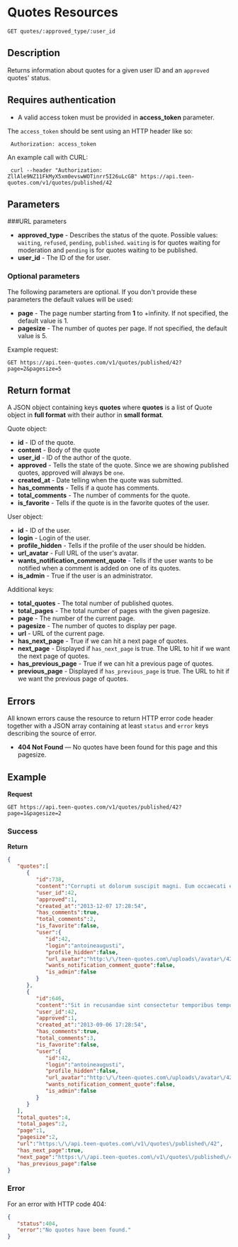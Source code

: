 # Quotes Resources

    GET quotes/:approved_type/:user_id

## Description
Returns information about quotes for a given user ID and an `approved` quotes' status.

## Requires authentication
* A valid access token must be provided in **access_token** parameter.

The `access_token` should be sent using an HTTP header like so:

     Authorization: access_token

An example call with CURL:

     curl --header "Authorization: ZllAle9NZ11FkMyX5xm0evswWOTinrr5I26uLcGB" https://api.teen-quotes.com/v1/quotes/published/42

## Parameters
###URL parameters

- **approved_type** - Describes the status of the quote. Possible values: `waiting`, `refused`, `pending`, `published`. `waiting` is for quotes waiting for moderation and `pending` is for quotes waiting to be published.
- **user_id** - The ID of the for user.

### Optional parameters
The following parameters are optional. If you don't provide these parameters the default values will be used:

- **page** - The page number starting from **1** to +infinity. If not specified, the default value is 1.
- **pagesize** - The number of quotes per page. If not specified, the default value is 5.

Example request:

    GET https://api.teen-quotes.com/v1/quotes/published/42?page=2&pagesize=5

## Return format
A JSON object containing keys **quotes** where **quotes** is a list of Quote object in **full format** with their author in **small format**.

Quote object:

- **id** - ID of the quote.
- **content** - Body of the quote
- **user_id** - ID of the author of the quote.
- **approved** - Tells the state of the quote. Since we are showing published quotes, approved will always be `one`.
- **created_at** - Date telling when the quote was submitted.
- **has_comments** - Tells if a quote has comments.
- **total_comments** - The number of comments for the quote.
- **is_favorite** - Tells if the quote is in the favorite quotes of the user.


User object:

- **id** - ID of the user.
- **login** - Login of the user.
- **profile_hidden** - Tells if the profile of the user should be hidden.
- **url_avatar** - Full URL of the user's avatar.
- **wants_notification_comment_quote** - Tells if the user wants to be notified when a comment is added on one of its quotes.
- **is_admin** - True if the user is an administrator.

Additional keys:

- **total_quotes** - The total number of published quotes.
- **total_pages** - The total number of pages with the given pagesize.
- **page** - The number of the current page.
- **pagesize** - The number of quotes to display per page.
- **url** - URL of the current page.
- **has_next_page** - True if we can hit a next page of quotes.
- **next_page** - Displayed if `has_next_page` is true. The URL to hit if we want the next page of quotes.
- **has_previous_page** - True if we can hit a previous page of quotes.
- **previous_page** - Displayed if `has_previous_page` is true. The URL to hit if we want the previous page of quotes.

## Errors
All known errors cause the resource to return HTTP error code header together with a JSON array containing at least `status` and `error` keys describing the source of error.

- **404 Not Found** — No quotes have been found for this page and this pagesize.

## Example
**Request**

    GET https://api.teen-quotes.com/v1/quotes/published/42?page=1&pagesize=2

### Success
**Return**
``` json
{
   "quotes":[
      {
         "id":738,
         "content":"Corrupti ut dolorum suscipit magni. Eum occaecati et doloremque. Ab illum nam quod. Tempora consectetur et aliquid quia consequatur eligendi.",
         "user_id":42,
         "approved":1,
         "created_at":"2013-12-07 17:28:54",
         "has_comments":true,
         "total_comments":2,
         "is_favorite":false,
         "user":{
            "id":42,
            "login":"antoineaugusti",
            "profile_hidden":false,
            "url_avatar":"http:\/\/teen-quotes.com\/uploads\/avatar\/42.jpg",
            "wants_notification_comment_quote":false,
            "is_admin":false
         }
      },
      {
         "id":646,
         "content":"Sit in recusandae sint consectetur temporibus tempora consequatur. Pariatur ullam ea temporibus rerum. Modi quibusdam animi quibusdam nam cupiditate.",
         "user_id":42,
         "approved":1,
         "created_at":"2013-09-06 17:28:54",
         "has_comments":true,
         "total_comments":3,
         "is_favorite":false,
         "user":{
            "id":42,
            "login":"antoineaugusti",
            "profile_hidden":false,
            "url_avatar":"http:\/\/teen-quotes.com\/uploads\/avatar\/42.jpg",
            "wants_notification_comment_quote":false,
            "is_admin":false
         }
      }
   ],
   "total_quotes":4,
   "total_pages":2,
   "page":1,
   "pagesize":2,
   "url":"https:\/\/api.teen-quotes.com\/v1\/quotes\/published\/42",
   "has_next_page":true,
   "next_page":"https:\/\/api.teen-quotes.com\/v1\/quotes\/published\/42?page=2&pagesize=2",
   "has_previous_page":false
}
```

### Error
For an error with HTTP code 404:
``` json
{
   "status":404,
   "error":"No quotes have been found."
}
```